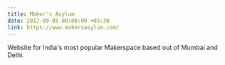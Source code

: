 ```yaml
---
title: Maker's Asylum
date: 2017-09-05 00:00:00 +05:30
link: https://www.makersasylum.com/
---
```


Website for India's most popular Makerspace based out of Mumbai and Delhi.